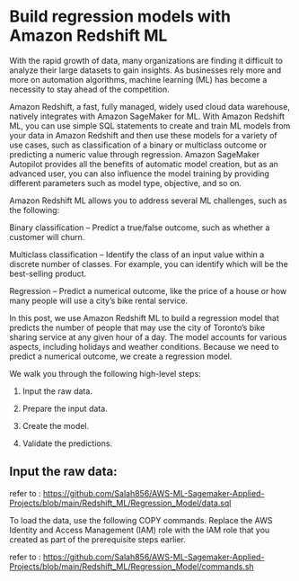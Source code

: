 

# Build regression models with Amazon Redshift ML 

With the rapid growth of data, many organizations are finding it difficult to analyze their large datasets to gain insights. As businesses rely more and more on automation algorithms, machine learning (ML) has become a necessity to stay ahead of the competition.

Amazon Redshift, a fast, fully managed, widely used cloud data warehouse, natively integrates with Amazon SageMaker for ML. With Amazon Redshift ML, you can use simple SQL statements to create and train ML models from your data in Amazon Redshift and then use these models for a variety of use cases, such as classification of a binary or multiclass outcome or predicting a numeric value through regression. Amazon SageMaker Autopilot provides all the benefits of automatic model creation, but as an advanced user, you can also influence the model training by providing different parameters such as model type, objective, and so on.

Amazon Redshift ML allows you to address several ML challenges, such as the following:

Binary classification – Predict a true/false outcome, such as whether a customer will churn. 

Multiclass classification – Identify the class of an input value within a discrete number of classes.
For example, you can identify which will be the best-selling product.

Regression – Predict a numerical outcome, like the price of a house or how many people will use a city’s bike rental service.


In this post, we use Amazon Redshift ML to build a regression model that predicts the number of people that may use the city of Toronto’s bike sharing service at any given hour of a day. The model accounts for various aspects, including holidays and weather conditions. Because we need to predict a numerical outcome, we create a regression model.

We walk you through the following high-level steps:

1. Input the raw data.

2. Prepare the input data.

3. Create the model.

4. Validate the predictions.


## Input the raw data: 

refer to : https://github.com/Salah856/AWS-ML-Sagemaker-Applied-Projects/blob/main/Redshift_ML/Regression_Model/data.sql 


To load the data, use the following COPY commands. Replace the AWS Identity and Access Management (IAM) role with the IAM role that you created as part of the prerequisite steps earlier.

refer to : https://github.com/Salah856/AWS-ML-Sagemaker-Applied-Projects/blob/main/Redshift_ML/Regression_Model/commands.sh 

